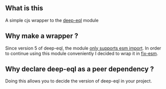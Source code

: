 ## What is this

A simple cjs wrapper to the [deep-eql](https://github.com/chaijs/deep-eql) module

## Why make a wrapper ?

Since version 5 of deep-eql, the module [only supports esm import](https://github.com/chaijs/deep-eql/pull/95).
In order to continue using this module conveniently I decided to wrap it in [fix-esm](https://www.npmjs.com/package/fix-esm).

## Why declare deep-eql as a peer dependency ?

Doing this allows you to decide the version of deep-eql in your project.
